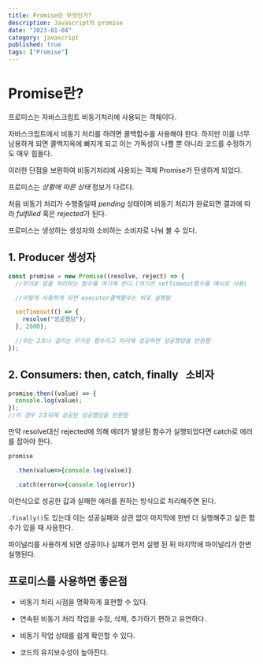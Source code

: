 ```yaml
---
title: Promise란 무엇인가?
description: Javascript의 promise
date: "2023-01-04"
category: javascript
published: true
tags: ["Promise"]
---
```


# Promise란?

프로미스는 자바스크립트 비동기처리에 사용되는 객체이다. </br>

자바스크립트에서 비동기 처리를 하려면 콜백함수를 사용해야 한다. 하지만 이를 너무 남용하게 되면 콜백지옥에 빠지게 되고 이는 가독성이 나쁠 뿐 아니라 코드를 수정하기도 매우 힘들다. </br>

이러한 단점을 보완하여 비동기처리에 사용되는 객체 Promise가 탄생하게 되었다.</br>

프로미스는 _상황에 따른 상태_ 정보가 다르다.</br>

처음 비동기 처리가 수행중일때 _pending_ 상태이며 비동기 처리가 완료되면 결과에 따라 _fulfilled_ 혹은 *rejected*가 된다. </br>

프로미스는 생성하는 생성자와 소비하는 소비자로 나눠 볼 수 있다. </br>

## 1. Producer 생성자

```javascript
const promise = new Promise((resolve, reject) => {
  //무거운 일을 처리하는 함수를 여기에 쓴다.(여기선 setTimeout함수를 예시로 사용)

  //이렇게 사용하게 되면 executor콜백함수는 바로 실행됨

  setTimeout(() => {
    resolve("성공했당");
  }, 2000);

  //위는 2초나 걸리는 무거운 함수이고 처리에 성공하면 성공했당을 반환함
});
```

## 2. Consumers: then, catch, finally   소비자

```javascript
promise.then((value) => {
  console.log(value);
});
//이 경우 2초뒤에 성공된 성공했당을 반환함
```

만약 resolve대신 rejected에 의해 에러가 발생된 함수가 실행되었다면 catch로 에러를 잡아야 한다.

```javascript
promise

  .then(value=>{console.log(value)}

  .catch(error=>{console.log(error)}
```

이런식으로 성공한 값과 실패한 에러를 원하는 방식으로 처리해주면 된다. </br>

`.finally()`도 있는데 이는 성공실패와 상관 없이 마지막에 한번 더 실행해주고 싶은 함수가 있을 때 사용한다. </br>

파이널리를 사용하게 되면 성공이나 실패가 먼저 실행 된 뒤 마지막에 파이널리가 한번 실행된다. </br>

## 프로미스를 사용하면 좋은점

- 비동기 처리 시점을 명확하게 표현할 수 있다.

- 연속된 비동기 처리 작업을 수정, 삭제, 추가하기 편하고 유연하다.

- 비동기 작업 상태를 쉽게 확인할 수 있다.

- 코드의 유지보수성이 높아진다.
